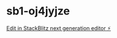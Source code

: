 # sb1-oj4jyjze

[Edit in StackBlitz next generation editor ⚡️](https://stackblitz.com/~/github.com/JonhhyStore/sb1-oj4jyjze)